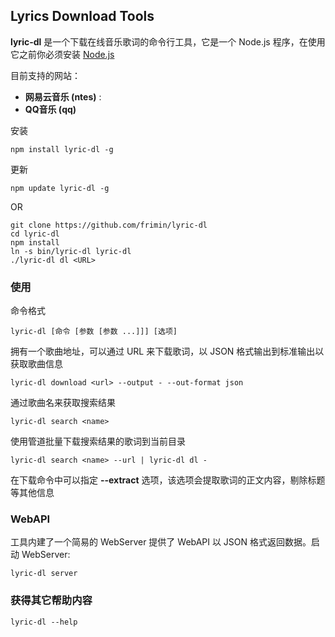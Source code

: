 ## Lyrics Download Tools

**lyric-dl** 是一个下载在线音乐歌词的命令行工具，它是一个 Node.js 程序，在使用它之前你必须安装 [Node.js](https://nodejs.org/en/)

目前支持的网站：

* **网易云音乐 (ntes)** :
* **QQ音乐 (qq)**

安装

	npm install lyric-dl -g

更新

	npm update lyric-dl -g

OR

	git clone https://github.com/frimin/lyric-dl
	cd lyric-dl
	npm install
	ln -s bin/lyric-dl lyric-dl
	./lyric-dl dl <URL>

### 使用

命令格式

	lyric-dl [命令 [参数 [参数 ...]]] [选项]

拥有一个歌曲地址，可以通过 URL 来下载歌词，以 JSON 格式输出到标准输出以获取歌曲信息

	lyric-dl download <url> --output - --out-format json

通过歌曲名来获取搜索结果

	lyric-dl search <name>

使用管道批量下载搜索结果的歌词到当前目录

	lyric-dl search <name> --url | lyric-dl dl -
	
在下载命令中可以指定 **--extract** 选项，该选项会提取歌词的正文内容，剔除标题等其他信息

### WebAPI

工具内建了一个简易的 WebServer 提供了 WebAPI 以 JSON 格式返回数据。启动 WebServer:

	lyric-dl server

### 获得其它帮助内容
	lyric-dl --help
